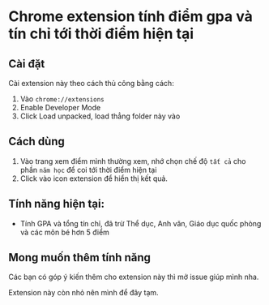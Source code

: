 # Chrome extension tính điểm gpa và tín chỉ tới thời điểm hiện tại

## Cài đặt

Cài extension này theo cách thủ công bằng cách:
1. Vào `chrome://extensions`
2. Enable Developer Mode
3. Click Load unpacked, load thẳng folder này vào

## Cách dùng

1. Vào trang xem điểm mình thường xem, nhớ chọn chế độ `tất cả` cho phần `năm học` để coi tới thời điểm hiện tại
2. Click vào icon extension để hiển thị kết quả.

## Tính năng hiện tại:

- Tính GPA và tổng tín chỉ, đã trừ Thể dục, Anh văn, Giáo dục quốc phòng và các môn bé hơn 5 điểm

## Mong muốn thêm tính năng

Các bạn có góp ý kiến thêm cho extension này thì mở issue giúp mình nha.

Extension này còn nhỏ nên mình để đây tạm.